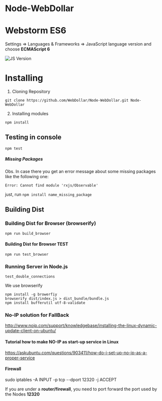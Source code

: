 # Node-WebDollar

# Webstorm ES6

Settings => Languages & Frameworks => JavaScript language version and choose **ECMAScript 6**

![JS Version](https://d3nmt5vlzunoa1.cloudfront.net/webstorm/files/2015/05/js-version.png "Javascript ECMAScript 6 config")

# Installing

1. Cloning Repository 
```
git clone https://github.com/WebDollar/Node-WebDollar.git Node-WebDollar
```
2. Installing modules 
```
npm install
```


## Testing in console
```
npm test
```

##### Missing Packages
Obs. In case there you get an error message about some missing packages like the following one:

```Error: Cannot find module 'rxjs/Observable'```

just, run ```npm install name_missing_package```

## Building Dist

### Building Dist for Browser (browserify)

```
npm run build_browser
```

#### Building Dist for Browser TEST

```
npm run test_browser
```

### Running Server in Node.js

```
test_double_connections
```

We use browserify

```
npm install -g browerfiy
browserify dist/index.js > dist_bundle/bundle.js
npm install bufferutil utf-8-validate
```

### No-IP solution for FallBack
http://www.noip.com/support/knowledgebase/installing-the-linux-dynamic-update-client-on-ubuntu/

#### Tutorial how to make NO-IP as start-up service in Linux
https://askubuntu.com/questions/903411/how-do-i-set-up-no-ip-as-a-proper-service

#### Firewall
sudo iptables -A INPUT -p tcp --dport 12320 -j ACCEPT

If you are under a **router/firewall**, you need to port forward the port used by the Nodes **12320**

